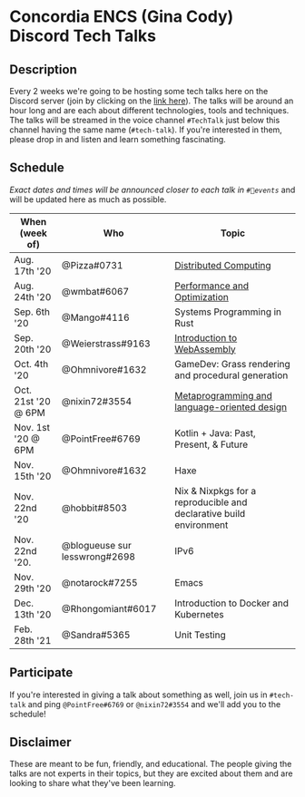 # Concordia ENCS (Gina Cody) Discord Tech Talks

## Description
Every 2 weeks we're going to be hosting some tech talks here on the Discord server (join by clicking on the [link here](https://discord.com/invite/concoengrcs)). The talks will be around an hour long and are each about different technologies, tools and techniques. The talks will be streamed in the voice channel `#TechTalk` just below this channel having the same name (`#tech-talk`). If you're interested in them, please drop in and listen and learn something fascinating.

## Schedule
*Exact dates and times will be announced closer to each talk in `#📆events`* and will be updated here as much as possible.

| When (week of)      | Who                           | Topic                                                              |
|---------------------|-------------------------------|--------------------------------------------------------------------|
| Aug. 17th '20       | @Pizza#0731                   | [Distributed Computing](distributed-systems/)                      |
| Aug. 24th '20       | @wmbat#6067                   | [Performance and Optimization](performance-optimization/)          |
| Sep. 6th '20        | @Mango#4116                   | Systems Programming in Rust                                        |
| Sep. 20th '20       | @Weierstrass#9163             | [Introduction to WebAssembly](intro-to-wasm/)                      |
| Oct. 4th '20        | @Ohmnivore#1632               | GameDev: Grass rendering and procedural generation                 |
| Oct. 21st '20 @ 6PM | @nixin72#3554                 | [Metaprogramming and language-oriented design](metaprogramming/)   |
| Nov. 1st '20 @ 6PM  | @PointFree#6769               | Kotlin + Java: Past, Present, & Future                             |
| Nov. 15th '20       | @Ohmnivore#1632               | Haxe                                                               |
| Nov. 22nd '20       | @hobbit#8503                  | Nix & Nixpkgs for a reproducible and declarative build environment |
| Nov. 22nd '20.      | @blogueuse sur lesswrong#2698 | IPv6                                                               |
| Nov. 29th '20       | @notarock#7255                | Emacs                                                              |
| Dec. 13th '20       | @Rhongomiant#6017             | Introduction to Docker and Kubernetes                              |
| Feb. 28th '21       | @Sandra#5365                  | Unit Testing                                                       |

## Participate
If you're interested in giving a talk about something as well, join us in `#tech-talk` and ping `@PointFree#6769` or `@nixin72#3554` and we'll add you to the schedule! 

## Disclaimer
These are meant to be fun, friendly, and educational. The people giving the talks are not experts in their topics, but they are excited about them and are looking to share what they've been learning.
